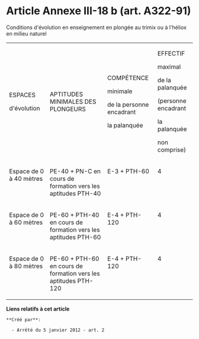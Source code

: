 # Article Annexe III-18 b (art. A322-91)

Conditions d'évolution en enseignement en plongée au trimix ou à l'héliox en milieu naturel

<table>
  <tbody>
    <tr>
      <td>

ESPACES

d'évolution

</td>
      <td>

APTITUDES MINIMALES DES PLONGEURS

</td>
      <td>

COMPÉTENCE

minimale

de la personne encadrant

la palanquée

</td>
      <td>

EFFECTIF

maximal

de la palanquée

(personne encadrant

la palanquée

non comprise)

</td>
    </tr>
    <tr>
      <td valign="top">

Espace de 0 à 40 mètres 

</td>
      <td valign="top">

PE-40 + PN-C en cours de formation vers les aptitudes PTH-40

</td>
      <td valign="top">

E-3 + PTH-60

</td>
      <td valign="top">

4

</td>
    </tr>
    <tr>
      <td valign="top">

Espace de 0 à 60 mètres

</td>
      <td valign="top">

PE-60 + PTH-40 en cours de formation vers les aptitudes PTH-60

</td>
      <td valign="top">

E-4 + PTH-120

</td>
      <td valign="top">

4

</td>
    </tr>
    <tr>
      <td valign="top">

Espace de 0 à 80 mètres

</td>
      <td valign="top">

PE-60 + PTH-60 en cours de formation vers les aptitudes PTH-120 

</td>
      <td valign="top">

E-4 + PTH-120

</td>
      <td valign="top">

4

</td>
    </tr>
  </tbody>
</table>

**Liens relatifs à cet article**

	**Créé par**:

	  - Arrêté du 5 janvier 2012 - art. 2
